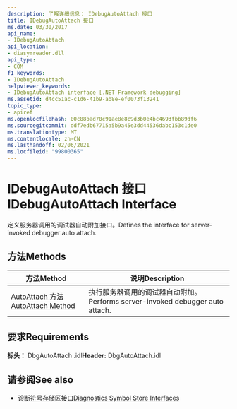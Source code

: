 ```yaml
---
description: 了解详细信息： IDebugAutoAttach 接口
title: IDebugAutoAttach 接口
ms.date: 03/30/2017
api_name:
- IDebugAutoAttach
api_location:
- diasymreader.dll
api_type:
- COM
f1_keywords:
- IDebugAutoAttach
helpviewer_keywords:
- IDebugAutoAttach interface [.NET Framework debugging]
ms.assetid: d4cc51ac-c1d6-41b9-ab8e-ef0073f13241
topic_type:
- apiref
ms.openlocfilehash: 00c88bad70c91ae8e8c9d3b0e4bc4693fbb89df6
ms.sourcegitcommit: ddf7edb67715a5b9a45e3dd44536dabc153c1de0
ms.translationtype: MT
ms.contentlocale: zh-CN
ms.lasthandoff: 02/06/2021
ms.locfileid: "99800365"
---
```

# <a name="idebugautoattach-interface"></a><span data-ttu-id="09576-103">IDebugAutoAttach 接口</span><span class="sxs-lookup"><span data-stu-id="09576-103">IDebugAutoAttach Interface</span></span>

<span data-ttu-id="09576-104">定义服务器调用的调试器自动附加接口。</span><span class="sxs-lookup"><span data-stu-id="09576-104">Defines the interface for server-invoked debugger auto attach.</span></span>  
  
## <a name="methods"></a><span data-ttu-id="09576-105">方法</span><span class="sxs-lookup"><span data-stu-id="09576-105">Methods</span></span>  
  
|<span data-ttu-id="09576-106">方法</span><span class="sxs-lookup"><span data-stu-id="09576-106">Method</span></span>|<span data-ttu-id="09576-107">说明</span><span class="sxs-lookup"><span data-stu-id="09576-107">Description</span></span>|  
|------------|-----------------|  
|[<span data-ttu-id="09576-108">AutoAttach 方法</span><span class="sxs-lookup"><span data-stu-id="09576-108">AutoAttach Method</span></span>](idebugautoattach-autoattach-method.md)|<span data-ttu-id="09576-109">执行服务器调用的调试器自动附加。</span><span class="sxs-lookup"><span data-stu-id="09576-109">Performs server-invoked debugger auto attach.</span></span>|  
  
## <a name="requirements"></a><span data-ttu-id="09576-110">要求</span><span class="sxs-lookup"><span data-stu-id="09576-110">Requirements</span></span>  

 <span data-ttu-id="09576-111">**标头：** DbgAutoAttach .idl</span><span class="sxs-lookup"><span data-stu-id="09576-111">**Header:** DbgAutoAttach.idl</span></span>  
  
## <a name="see-also"></a><span data-ttu-id="09576-112">请参阅</span><span class="sxs-lookup"><span data-stu-id="09576-112">See also</span></span>

- [<span data-ttu-id="09576-113">诊断符号存储区接口</span><span class="sxs-lookup"><span data-stu-id="09576-113">Diagnostics Symbol Store Interfaces</span></span>](diagnostics-symbol-store-interfaces.md)
